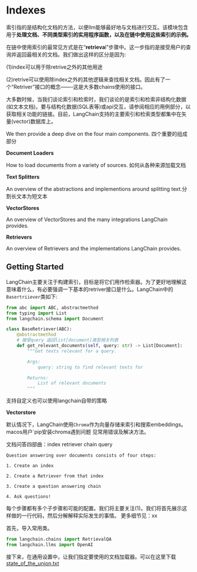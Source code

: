 # Indexes

索引指的是结构化文档的方法，以便llm能够最好地与文档进行交互。该模块包含用于**处理文档、不同类型索引的实用程序函数，以及在链中使用这些索引的示例。**

在链中使用索引的最常见方式是在“**retrieva**l”步骤中。这一步指的是接受用户的查询并返回最相关的文档。我们做出这样的区分是因为:

(1)index可以用于除retrive之外的其他用途

(2)retrive可以使用除index之外的其他逻辑来查找相关文档。因此有了一个“Retriver”接口的概念——-这是大多数chains使用的接口。

大多数时候，当我们谈论索引和检索时，我们谈论的是索引和检索非结构化数据(如文本文档)。要与结构化数据(SQL表等)或api交互，请参阅相应的用例部分，以获取相关功能的链接。目前，LangChain支持的主要索引和检索类型都集中在矢量(vector)数据库上。

We then provide a deep dive on the four main components. 四个重要的组成部分

**Document Loaders**

How to load documents from a variety of sources. 如何从各种来源加载文档

**Text Splitters**

An overview of the abstractions and implementions around splitting text.分割长文本为短文本

**VectorStores**

An overview of VectorStores and the many integrations LangChain provides.


**Retrievers**

An overview of Retrievers and the implementations LangChain provides.

## Getting Started

LangChain主要关注于构建索引，目标是将它们用作检索器。为了更好地理解这意味着什么，有必要强调一下基本的retriver接口是什么。LangChain中的`Basertriiever`类如下:

```python
from abc import ABC, abstractmethod
from typing import List
from langchain.schema import Document

class BaseRetriever(ABC):
    @abstractmethod
	# 接受query 返回list[document]类型相关列表
    def get_relevant_documents(self, query: str) -> List[Document]:
        """Get texts relevant for a query.

        Args:
            query: string to find relevant texts for

        Returns:
            List of relevant documents
        """
```
支持自定义也可以使用langchain自带的策略

**Vectorstore**

默认情况下，LangChain使用`Chroma`作为向量存储来索引和搜索embeddings。macos用户`pip安装chroma遇到问题 见常用错误及解决方法。

文档问答四部曲：index retriever chain query

	Question answering over documents consists of four steps:

	1. Create an index

	2. Create a Retriever from that index

	3. Create a question answering chain

	4. Ask questions!

每个步骤都有多个子步骤和可能的配置。我们将主要关注(1)。我们将首先展示这样做的一行代码，然后分解解释实际发生的事情。 更多细节见：xx

首先，导入常用类。
```python 
from langchain.chains import RetrievalQA
from langchain.llms import OpenAI
```
接下来，在通用设置中，让我们指定要使用的文档加载器。可以在这里下载[state_of_the_union.txt](https://github.com/hwchase17/langchain/blob/master/docs/modules/state_of_the_union.txt)

